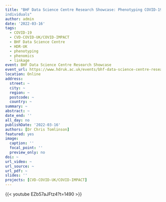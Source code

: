```yaml
---
title: "BHF Data Science Centre Research Showcase: Phenotyping COVID-19: Insights from linked data for 56 million
individuals"
author: admin
date: '2022-03-16'
tags:
  - COVID-19
  - CVD-COVID-UK/COVID-IMPACT
  - BHF Data Science Centre
  - HDR-UK
  - phenotyping
  - phenomics
  - linkage
event: BHF Data Science Centre Research Showcase
event_url: https://www.hdruk.ac.uk/events/bhf-data-science-centre-research-showcase/
location: Online
address:
  street: ~
  city: ~
  region: ~
  postcode: ~
  country: ~
summary: ~
abstract: ~
date_end: ''
all_day: no
publishDate: '2022-03-16'
authors: [Dr Chris Tomlinson]
featured: yes
image:
  caption: ''
  focal_point: ''
  preview_only: no
doi: ~
url_video: ~
url_source: ~
url_pdf: ~
slides: ''
projects: [CVD-COVID-UK/COVID-IMPACT]
---
```


{{< youtube EZb57aJFtz4?t=1490 >}}